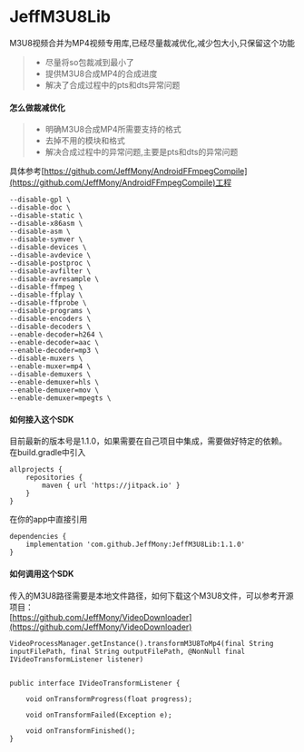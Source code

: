 # JeffM3U8Lib
M3U8视频合并为MP4视频专用库,已经尽量裁减优化,减少包大小,只保留这个功能
> * 尽量将so包裁减到最小了
> * 提供M3U8合成MP4的合成进度
> * 解决了合成过程中的pts和dts异常问题

#### 怎么做裁减优化
> * 明确M3U8合成MP4所需要支持的格式
> * 去掉不用的模块和格式
> * 解决合成过程中的异常问题,主要是pts和dts的异常问题

具体参考[https://github.com/JeffMony/AndroidFFmpegCompile](https://github.com/JeffMony/AndroidFFmpegCompile)工程
```
--disable-gpl \
--disable-doc \
--disable-static \
--disable-x86asm \
--disable-asm \
--disable-symver \
--disable-devices \
--disable-avdevice \
--disable-postproc \
--disable-avfilter \
--disable-avresample \
--disable-ffmpeg \
--disable-ffplay \
--disable-ffprobe \
--disable-programs \
--disable-encoders \
--disable-decoders \
--enable-decoder=h264 \
--enable-decoder=aac \
--enable-decoder=mp3 \
--disable-muxers \
--enable-muxer=mp4 \
--disable-demuxers \
--enable-demuxer=hls \
--enable-demuxer=mov \
--enable-demuxer=mpegts \
```

#### 如何接入这个SDK
目前最新的版本号是1.1.0，如果需要在自己项目中集成，需要做好特定的依赖。<br>
在build.gradle中引入
```
allprojects {
    repositories {
	    maven { url 'https://jitpack.io' }
	}
}
```
在你的app中直接引用
```
dependencies {
    implementation 'com.github.JeffMony:JeffM3U8Lib:1.1.0'
}
```

#### 如何调用这个SDK
传入的M3U8路径需要是本地文件路径，如何下载这个M3U8文件，可以参考开源项目：<br>
[https://github.com/JeffMony/VideoDownloader](https://github.com/JeffMony/VideoDownloader)
```
VideoProcessManager.getInstance().transformM3U8ToMp4(final String inputFilePath, final String outputFilePath, @NonNull final IVideoTransformListener listener)


public interface IVideoTransformListener {

    void onTransformProgress(float progress);

    void onTransformFailed(Exception e);

    void onTransformFinished();
}
```
